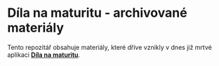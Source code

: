 # Díla na maturitu - archivované materiály

Tento repozitář obsahuje materiály, které dříve vznikly v dnes již mrtvé aplikaci __[Díla na maturitu](https://github.com/Jirkasa/dila-na-maturitu)__.